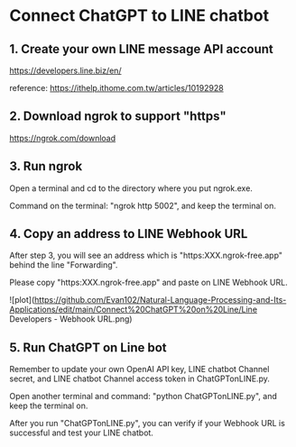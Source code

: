# Connect ChatGPT to LINE chatbot

## 1. Create your own LINE message API account
https://developers.line.biz/en/

reference: https://ithelp.ithome.com.tw/articles/10192928

## 2. Download ngrok to support "https"
https://ngrok.com/download

## 3. Run ngrok 
Open a terminal and cd to the directory where you put ngrok.exe. 

Command on the terminal: "ngrok http 5002", and keep the terminal on.

## 4. Copy an address to LINE Webhook URL 
After step 3, you will see an address which is "https:XXX.ngrok-free.app" behind the line  "Forwarding".

Please copy "https:XXX.ngrok-free.app" and paste on LINE Webhook URL. 

![plot](https://github.com/Evan102/Natural-Language-Processing-and-Its-Applications/edit/main/Connect%20ChatGPT%20on%20Line/Line Developers - Webhook URL.png)

## 5. Run ChatGPT on Line bot
Remember to update your own OpenAI API key, LINE chatbot Channel secret, and LINE chatbot Channel access token in ChatGPTonLINE.py.

Open another terminal and command: "python ChatGPTonLINE.py", and keep the terminal on.

After you run "ChatGPTonLINE.py", you can verify if your Webhook URL is successful and test your LINE chatbot.

